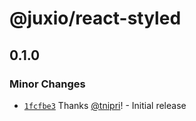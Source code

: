 # @juxio/react-styled

## 0.1.0

### Minor Changes

- [`1fcfbe3`](https://github.com/Drimz-io/toolkit/commit/1fcfbe3e7867baf74f5fac5e9a324b88fd8447c8) Thanks [@tnipri](https://github.com/tnipri)! - Initial release

